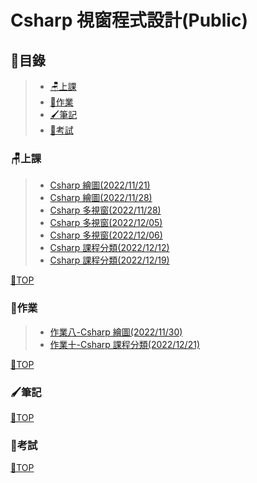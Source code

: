 # Csharp 視窗程式設計(Public)

## 📂目錄
>- [🪑上課](#上課)
>- [📙作業](#作業)
>- [🖌筆記](#筆記)
>- [🏫考試](#考試)

### 🪑上課
>- [Csharp 繪圖(2022/11/21)](https://github.com/XiaoYu0708/Csharp-Public/tree/Csharp-paint-1)
>- [Csharp 繪圖(2022/11/28)](https://github.com/XiaoYu0708/Csharp-Public/tree/Csharp-paint-2)
>- [Csharp 多視窗(2022/11/28)](https://github.com/XiaoYu0708/Csharp-Public/tree/Csharp-multi-window-1)
>- [Csharp 多視窗(2022/12/05)](https://github.com/XiaoYu0708/Csharp-Public/tree/Csharp-multi-window-2)
>- [Csharp 多視窗(2022/12/06)](https://github.com/XiaoYu0708/Csharp-Public/tree/Csharp-multi-window-3)
>- [Csharp 課程分類(2022/12/12)](https://github.com/XiaoYu0708/Csharp-Public/tree/Csharp-Course-1)
>- [Csharp 課程分類(2022/12/19)](https://github.com/XiaoYu0708/Csharp-Public/tree/Csharp-Course-2)

[📍TOP](#目錄)
### 📙作業
>- [作業八-Csharp 繪圖(2022/11/30)](https://github.com/XiaoYu0708/Csharp-Public/tree/Csharp-paint-3)
>- [作業十-Csharp 課程分類(2022/12/21)](https://github.com/XiaoYu0708/Csharp-Public/tree/Csharp-Course-3)

[📍TOP](#目錄)

### 🖌筆記

[📍TOP](#目錄)

### 🏫考試

[📍TOP](#目錄)
